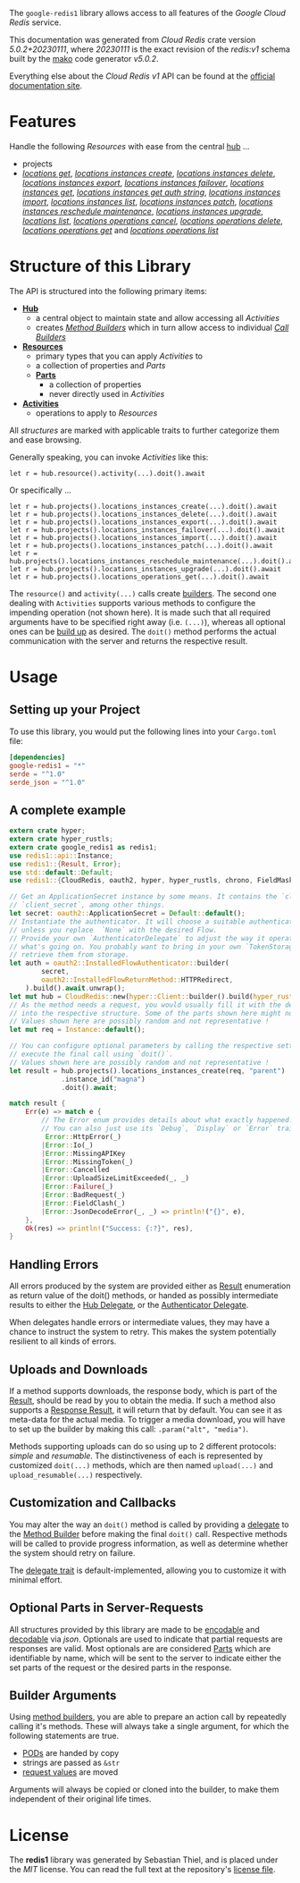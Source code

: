 <!---
DO NOT EDIT !
This file was generated automatically from 'src/generator/templates/api/README.md.mako'
DO NOT EDIT !
-->
The `google-redis1` library allows access to all features of the *Google Cloud Redis* service.

This documentation was generated from *Cloud Redis* crate version *5.0.2+20230111*, where *20230111* is the exact revision of the *redis:v1* schema built by the [mako](http://www.makotemplates.org/) code generator *v5.0.2*.

Everything else about the *Cloud Redis* *v1* API can be found at the
[official documentation site](https://cloud.google.com/memorystore/docs/redis/).
# Features

Handle the following *Resources* with ease from the central [hub](https://docs.rs/google-redis1/5.0.2+20230111/google_redis1/CloudRedis) ... 

* projects
 * [*locations get*](https://docs.rs/google-redis1/5.0.2+20230111/google_redis1/api::ProjectLocationGetCall), [*locations instances create*](https://docs.rs/google-redis1/5.0.2+20230111/google_redis1/api::ProjectLocationInstanceCreateCall), [*locations instances delete*](https://docs.rs/google-redis1/5.0.2+20230111/google_redis1/api::ProjectLocationInstanceDeleteCall), [*locations instances export*](https://docs.rs/google-redis1/5.0.2+20230111/google_redis1/api::ProjectLocationInstanceExportCall), [*locations instances failover*](https://docs.rs/google-redis1/5.0.2+20230111/google_redis1/api::ProjectLocationInstanceFailoverCall), [*locations instances get*](https://docs.rs/google-redis1/5.0.2+20230111/google_redis1/api::ProjectLocationInstanceGetCall), [*locations instances get auth string*](https://docs.rs/google-redis1/5.0.2+20230111/google_redis1/api::ProjectLocationInstanceGetAuthStringCall), [*locations instances import*](https://docs.rs/google-redis1/5.0.2+20230111/google_redis1/api::ProjectLocationInstanceImportCall), [*locations instances list*](https://docs.rs/google-redis1/5.0.2+20230111/google_redis1/api::ProjectLocationInstanceListCall), [*locations instances patch*](https://docs.rs/google-redis1/5.0.2+20230111/google_redis1/api::ProjectLocationInstancePatchCall), [*locations instances reschedule maintenance*](https://docs.rs/google-redis1/5.0.2+20230111/google_redis1/api::ProjectLocationInstanceRescheduleMaintenanceCall), [*locations instances upgrade*](https://docs.rs/google-redis1/5.0.2+20230111/google_redis1/api::ProjectLocationInstanceUpgradeCall), [*locations list*](https://docs.rs/google-redis1/5.0.2+20230111/google_redis1/api::ProjectLocationListCall), [*locations operations cancel*](https://docs.rs/google-redis1/5.0.2+20230111/google_redis1/api::ProjectLocationOperationCancelCall), [*locations operations delete*](https://docs.rs/google-redis1/5.0.2+20230111/google_redis1/api::ProjectLocationOperationDeleteCall), [*locations operations get*](https://docs.rs/google-redis1/5.0.2+20230111/google_redis1/api::ProjectLocationOperationGetCall) and [*locations operations list*](https://docs.rs/google-redis1/5.0.2+20230111/google_redis1/api::ProjectLocationOperationListCall)




# Structure of this Library

The API is structured into the following primary items:

* **[Hub](https://docs.rs/google-redis1/5.0.2+20230111/google_redis1/CloudRedis)**
    * a central object to maintain state and allow accessing all *Activities*
    * creates [*Method Builders*](https://docs.rs/google-redis1/5.0.2+20230111/google_redis1/client::MethodsBuilder) which in turn
      allow access to individual [*Call Builders*](https://docs.rs/google-redis1/5.0.2+20230111/google_redis1/client::CallBuilder)
* **[Resources](https://docs.rs/google-redis1/5.0.2+20230111/google_redis1/client::Resource)**
    * primary types that you can apply *Activities* to
    * a collection of properties and *Parts*
    * **[Parts](https://docs.rs/google-redis1/5.0.2+20230111/google_redis1/client::Part)**
        * a collection of properties
        * never directly used in *Activities*
* **[Activities](https://docs.rs/google-redis1/5.0.2+20230111/google_redis1/client::CallBuilder)**
    * operations to apply to *Resources*

All *structures* are marked with applicable traits to further categorize them and ease browsing.

Generally speaking, you can invoke *Activities* like this:

```Rust,ignore
let r = hub.resource().activity(...).doit().await
```

Or specifically ...

```ignore
let r = hub.projects().locations_instances_create(...).doit().await
let r = hub.projects().locations_instances_delete(...).doit().await
let r = hub.projects().locations_instances_export(...).doit().await
let r = hub.projects().locations_instances_failover(...).doit().await
let r = hub.projects().locations_instances_import(...).doit().await
let r = hub.projects().locations_instances_patch(...).doit().await
let r = hub.projects().locations_instances_reschedule_maintenance(...).doit().await
let r = hub.projects().locations_instances_upgrade(...).doit().await
let r = hub.projects().locations_operations_get(...).doit().await
```

The `resource()` and `activity(...)` calls create [builders][builder-pattern]. The second one dealing with `Activities` 
supports various methods to configure the impending operation (not shown here). It is made such that all required arguments have to be 
specified right away (i.e. `(...)`), whereas all optional ones can be [build up][builder-pattern] as desired.
The `doit()` method performs the actual communication with the server and returns the respective result.

# Usage

## Setting up your Project

To use this library, you would put the following lines into your `Cargo.toml` file:

```toml
[dependencies]
google-redis1 = "*"
serde = "^1.0"
serde_json = "^1.0"
```

## A complete example

```Rust
extern crate hyper;
extern crate hyper_rustls;
extern crate google_redis1 as redis1;
use redis1::api::Instance;
use redis1::{Result, Error};
use std::default::Default;
use redis1::{CloudRedis, oauth2, hyper, hyper_rustls, chrono, FieldMask};

// Get an ApplicationSecret instance by some means. It contains the `client_id` and 
// `client_secret`, among other things.
let secret: oauth2::ApplicationSecret = Default::default();
// Instantiate the authenticator. It will choose a suitable authentication flow for you, 
// unless you replace  `None` with the desired Flow.
// Provide your own `AuthenticatorDelegate` to adjust the way it operates and get feedback about 
// what's going on. You probably want to bring in your own `TokenStorage` to persist tokens and
// retrieve them from storage.
let auth = oauth2::InstalledFlowAuthenticator::builder(
        secret,
        oauth2::InstalledFlowReturnMethod::HTTPRedirect,
    ).build().await.unwrap();
let mut hub = CloudRedis::new(hyper::Client::builder().build(hyper_rustls::HttpsConnectorBuilder::new().with_native_roots().https_or_http().enable_http1().enable_http2().build()), auth);
// As the method needs a request, you would usually fill it with the desired information
// into the respective structure. Some of the parts shown here might not be applicable !
// Values shown here are possibly random and not representative !
let mut req = Instance::default();

// You can configure optional parameters by calling the respective setters at will, and
// execute the final call using `doit()`.
// Values shown here are possibly random and not representative !
let result = hub.projects().locations_instances_create(req, "parent")
             .instance_id("magna")
             .doit().await;

match result {
    Err(e) => match e {
        // The Error enum provides details about what exactly happened.
        // You can also just use its `Debug`, `Display` or `Error` traits
         Error::HttpError(_)
        |Error::Io(_)
        |Error::MissingAPIKey
        |Error::MissingToken(_)
        |Error::Cancelled
        |Error::UploadSizeLimitExceeded(_, _)
        |Error::Failure(_)
        |Error::BadRequest(_)
        |Error::FieldClash(_)
        |Error::JsonDecodeError(_, _) => println!("{}", e),
    },
    Ok(res) => println!("Success: {:?}", res),
}

```
## Handling Errors

All errors produced by the system are provided either as [Result](https://docs.rs/google-redis1/5.0.2+20230111/google_redis1/client::Result) enumeration as return value of
the doit() methods, or handed as possibly intermediate results to either the 
[Hub Delegate](https://docs.rs/google-redis1/5.0.2+20230111/google_redis1/client::Delegate), or the [Authenticator Delegate](https://docs.rs/yup-oauth2/*/yup_oauth2/trait.AuthenticatorDelegate.html).

When delegates handle errors or intermediate values, they may have a chance to instruct the system to retry. This 
makes the system potentially resilient to all kinds of errors.

## Uploads and Downloads
If a method supports downloads, the response body, which is part of the [Result](https://docs.rs/google-redis1/5.0.2+20230111/google_redis1/client::Result), should be
read by you to obtain the media.
If such a method also supports a [Response Result](https://docs.rs/google-redis1/5.0.2+20230111/google_redis1/client::ResponseResult), it will return that by default.
You can see it as meta-data for the actual media. To trigger a media download, you will have to set up the builder by making
this call: `.param("alt", "media")`.

Methods supporting uploads can do so using up to 2 different protocols: 
*simple* and *resumable*. The distinctiveness of each is represented by customized 
`doit(...)` methods, which are then named `upload(...)` and `upload_resumable(...)` respectively.

## Customization and Callbacks

You may alter the way an `doit()` method is called by providing a [delegate](https://docs.rs/google-redis1/5.0.2+20230111/google_redis1/client::Delegate) to the 
[Method Builder](https://docs.rs/google-redis1/5.0.2+20230111/google_redis1/client::CallBuilder) before making the final `doit()` call. 
Respective methods will be called to provide progress information, as well as determine whether the system should 
retry on failure.

The [delegate trait](https://docs.rs/google-redis1/5.0.2+20230111/google_redis1/client::Delegate) is default-implemented, allowing you to customize it with minimal effort.

## Optional Parts in Server-Requests

All structures provided by this library are made to be [encodable](https://docs.rs/google-redis1/5.0.2+20230111/google_redis1/client::RequestValue) and 
[decodable](https://docs.rs/google-redis1/5.0.2+20230111/google_redis1/client::ResponseResult) via *json*. Optionals are used to indicate that partial requests are responses 
are valid.
Most optionals are are considered [Parts](https://docs.rs/google-redis1/5.0.2+20230111/google_redis1/client::Part) which are identifiable by name, which will be sent to 
the server to indicate either the set parts of the request or the desired parts in the response.

## Builder Arguments

Using [method builders](https://docs.rs/google-redis1/5.0.2+20230111/google_redis1/client::CallBuilder), you are able to prepare an action call by repeatedly calling it's methods.
These will always take a single argument, for which the following statements are true.

* [PODs][wiki-pod] are handed by copy
* strings are passed as `&str`
* [request values](https://docs.rs/google-redis1/5.0.2+20230111/google_redis1/client::RequestValue) are moved

Arguments will always be copied or cloned into the builder, to make them independent of their original life times.

[wiki-pod]: http://en.wikipedia.org/wiki/Plain_old_data_structure
[builder-pattern]: http://en.wikipedia.org/wiki/Builder_pattern
[google-go-api]: https://github.com/google/google-api-go-client

# License
The **redis1** library was generated by Sebastian Thiel, and is placed 
under the *MIT* license.
You can read the full text at the repository's [license file][repo-license].

[repo-license]: https://github.com/Byron/google-apis-rsblob/main/LICENSE.md

